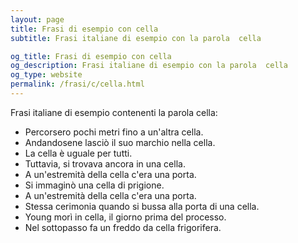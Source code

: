 ```yaml
---
layout: page
title: Frasi di esempio con cella 
subtitle: Frasi italiane di esempio con la parola  cella

og_title: Frasi di esempio con cella 
og_description: Frasi italiane di esempio con la parola  cella
og_type: website
permalink: /frasi/c/cella.html
---
```


Frasi italiane di esempio contenenti la parola cella:


- Percorsero pochi metri fino a un'altra cella.
- Andandosene lasciò il suo marchio nella cella.
- La cella è uguale per tutti.
- Tuttavia, si trovava ancora in una cella.
- A un'estremità della cella c'era una porta.
- Si immaginò una cella di prigione.
- A un'estremità della cella c'era una porta.
- Stessa cerimonia quando si bussa alla porta di una cella.
- Young morì in cella, il giorno prima del processo.
- Nel sottopasso fa un freddo da cella frigorifera.
